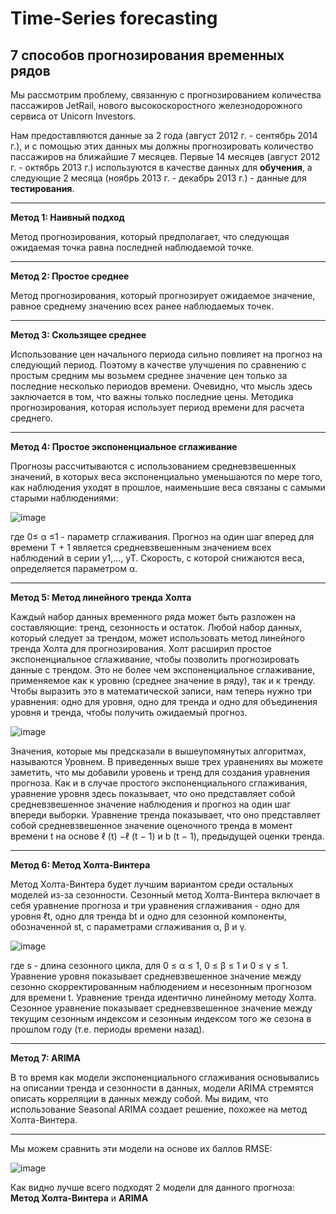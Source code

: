 # Time-Series forecasting
## 7 способов прогнозирования временных рядов

  Мы рассмотрим проблему, связанную с прогнозированием количества пассажиров JetRail, нового высокоскоростного железнодорожного сервиса от Unicorn Investors. 
  
  Нам предоставляются данные за 2 года (август 2012 г. - сентябрь 2014 г.), и с помощью этих данных мы должны прогнозировать количество пассажиров на ближайшие 7 месяцев.
  Первые 14 месяцев (август 2012 г. - октябрь 2013 г.) используются в качестве данных для __обучения__, а следующие 2 месяца (ноябрь 2013 г. - декабрь 2013 г.) - данные для __тестирования__.
____
  __Метод 1: Наивный подход__

Метод прогнозирования, который предполагает, что следующая ожидаемая точка равна последней наблюдаемой точке.
____
  __Метод 2: Простое среднее__

Метод прогнозирования, который прогнозирует ожидаемое значение, равное среднему значению всех ранее наблюдаемых точек.
____  
  __Метод 3: Скользящее среднее__

Использование цен начального периода сильно повлияет на прогноз на следующий период. Поэтому в качестве улучшения по сравнению с простым средним мы возьмем среднее значение цен только за последние несколько периодов времени. Очевидно, что мысль здесь заключается в том, что важны только последние цены. Методика прогнозирования, которая использует период времени для расчета среднего.
____  
  __Метод 4: Простое экспоненциальное сглаживание__

Прогнозы рассчитываются с использованием средневзвешенных значений, в которых веса экспоненциально уменьшаются по мере того, как наблюдения уходят в прошлое, наименьшие веса связаны с самыми старыми наблюдениями:

![image](https://user-images.githubusercontent.com/55200466/145033813-90b79c01-3810-4363-9bbd-333f89cd3ddd.png)

где 0≤ α ≤1 - параметр сглаживания. Прогноз на один шаг вперед для времени T + 1 является средневзвешенным значением всех наблюдений в серии y1,…, yT. Скорость, с которой снижаются веса, определяется параметром α.
____  
  __Метод 5: Метод линейного тренда Холта__

Каждый набор данных временного ряда может быть разложен на составляющие: тренд, сезонность и остаток. Любой набор данных, который следует за трендом, может использовать метод линейного тренда Холта для прогнозирования.
Холт расширил простое экспоненциальное сглаживание, чтобы позволить прогнозировать данные с трендом. Это не более чем экспоненциальное сглаживание, применяемое как к уровню (среднее значение в ряду), так и к тренду. Чтобы выразить это в математической записи, нам теперь нужно три уравнения: одно для уровня, одно для тренда и одно для объединения уровня и тренда, чтобы получить ожидаемый прогноз.

![image](https://user-images.githubusercontent.com/55200466/145034208-7006efd3-efea-4691-b1f1-1c9e9a21899c.png)

Значения, которые мы предсказали в вышеупомянутых алгоритмах, называются Уровнем. В приведенных выше трех уравнениях вы можете заметить, что мы добавили уровень и тренд для создания уравнения прогноза. Как и в случае простого экспоненциального сглаживания, уравнение уровня здесь показывает, что оно представляет собой средневзвешенное значение наблюдения и прогноз на один шаг впереди выборки. Уравнение тренда показывает, что оно представляет собой средневзвешенное значение оценочного тренда в момент времени t на основе ℓ (t) −ℓ (t − 1) и b (t − 1), предыдущей оценки тренда.
____  
  __Метод 6: Метод Холта-Винтера__

Метод Холта-Винтера будет лучшим вариантом среди остальных моделей из-за сезонности. Сезонный метод Холта-Винтера включает в себя уравнение прогноза и три уравнения сглаживания - одно для уровня ℓt, одно для тренда bt и одно для сезонной компоненты, обозначенной st, с параметрами сглаживания α, β и γ.

![image](https://user-images.githubusercontent.com/55200466/145034536-9e2adb6b-2e67-48da-bc75-4fd2c429bb0e.png)

где s - длина сезонного цикла, для 0 ≤ α ≤ 1, 0 ≤ β ≤ 1 и 0 ≤ γ ≤ 1.
Уравнение уровня показывает средневзвешенное значение между сезонно скорректированным наблюдением и несезонным прогнозом для времени t. Уравнение тренда идентично линейному методу Холта. Сезонное уравнение показывает средневзвешенное значение между текущим сезонным индексом и сезонным индексом того же сезона в прошлом году (т.е. периоды времени назад).
____  
  __Метод 7: ARIMA__

В то время как модели экспоненциального сглаживания основывались на описании тренда и сезонности в данных, модели ARIMA стремятся описать корреляции в данных между собой. Мы видим, что использование Seasonal ARIMA создает решение, похожее на метод Холта-Винтера.
____
  Мы можем сравнить эти модели на основе их баллов RMSE:
  
  ![image](https://user-images.githubusercontent.com/55200466/145034832-13ce42a9-6fee-4931-ba5a-9a4840e2881c.png)

  Как видно лучше всего подходят 2 модели для данного прогноза: __Метод Холта-Винтера__ и __ARIMA__
